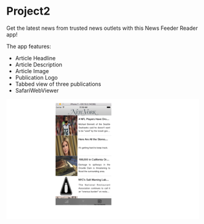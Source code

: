 # Project2

Get the latest news from trusted news outlets with this News Feeder Reader app!

The app features:
 - Article Headline
 - Article Description
 - Article Image
 - Publication Logo
 - Tabbed view of three publications
 - SafariWebViewer

![Screenshot](https://github.com/Richel325/Project2/blob/master/Images/Screen%20Shot%202017-02-13%20at%2011.16.41%20AM.png?raw=true)
